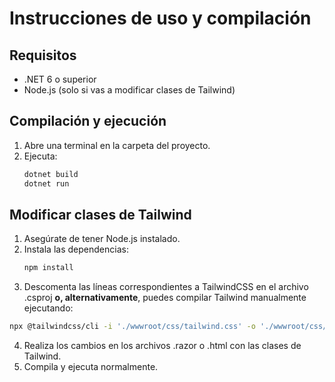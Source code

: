 # Instrucciones de uso y compilación

## Requisitos
- .NET 6 o superior
- Node.js (solo si vas a modificar clases de Tailwind)

## Compilación y ejecución
1. Abre una terminal en la carpeta del proyecto.
2. Ejecuta:
   ```sh
   dotnet build
   dotnet run
   ```

## Modificar clases de Tailwind
1. Asegúrate de tener Node.js instalado.
2. Instala las dependencias:
   ```sh
   npm install
   ```
3. Descomenta las líneas correspondientes a TailwindCSS en el archivo .csproj **o, alternativamente**, puedes compilar Tailwind manualmente ejecutando:
  ```sh
  npx @tailwindcss/cli -i './wwwroot/css/tailwind.css' -o './wwwroot/css/app.css'
  ```
4. Realiza los cambios en los archivos .razor o .html con las clases de Tailwind.
5. Compila y ejecuta normalmente.
